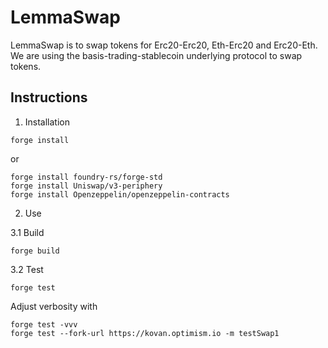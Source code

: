 
# LemmaSwap

LemmaSwap is to swap tokens for Erc20-Erc20, Eth-Erc20 and Erc20-Eth.
We are using the basis-trading-stablecoin underlying protocol to swap tokens. 

## Instructions 

1. Installation

```
forge install
```
 
or

```
forge install foundry-rs/forge-std
forge install Uniswap/v3-periphery
forge install Openzeppelin/openzeppelin-contracts
```

2. Use 

3.1 Build 

```
forge build
```

3.2 Test 

```
forge test
```

Adjust verbosity with 

```
forge test -vvv
forge test --fork-url https://kovan.optimism.io -m testSwap1
```